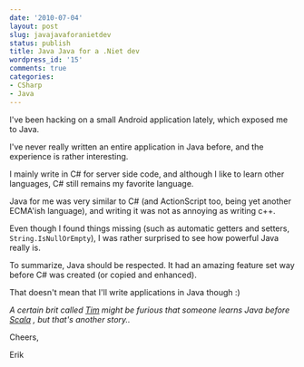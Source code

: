 ```yaml
---
date: '2010-07-04'
layout: post
slug: javajavaforanietdev
status: publish
title: Java Java for a .Niet dev
wordpress_id: '15'
comments: true
categories:
- CSharp
- Java
---
```


I've been hacking on a small Android application lately, which exposed me to Java.

I've never really written an entire application in Java before, and the experience is rather interesting.

I mainly write in C# for server side code, and although I like to learn other languages, C# still remains my favorite language.

Java for me was very similar to C# (and ActionScript too, being yet another ECMA'ish language), and writing it was not as annoying as writing c++.

Even though I found things missing (such as automatic getters and setters, `String.IsNullOrEmpty`), I was rather surprised to see how powerful Java really is.

To summarize, Java should be respected. It had an amazing feature set way before C# was created (or copied and enhanced).

That doesn't mean that I'll write applications in Java though :)

 _A certain brit called_   [_Tim_](http://blog.getintheloop.eu/)  _might be furious that someone learns Java before_ [_Scala_](http://www.scala-lang.org/)   _, but that's another story.._

Cheers,

Erik
